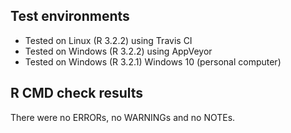 ## Test environments

* Tested on Linux (R 3.2.2) using Travis CI
* Tested on Windows (R 3.2.2) using AppVeyor
* Tested on Windows (R 3.2.1) Windows 10 (personal computer)

## R CMD check results

There were no ERRORs, no WARNINGs and no NOTEs. 
